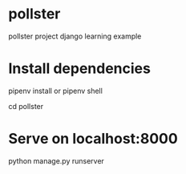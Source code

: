 # pollster
pollster project django learning example


# Install dependencies
pipenv install or pipenv shell

cd pollster

# Serve on localhost:8000
python manage.py runserver

